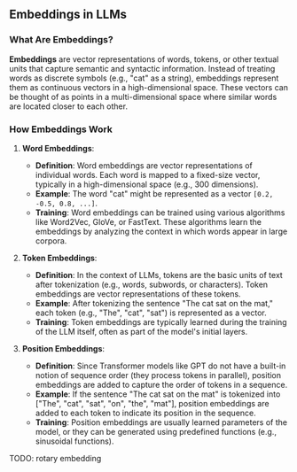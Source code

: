 ## Embeddings in LLMs

### What Are Embeddings?

**Embeddings** are vector representations of words, tokens, or other textual units that capture semantic and syntactic information. Instead of treating words as discrete symbols (e.g., "cat" as a string), embeddings represent them as continuous vectors in a high-dimensional space. These vectors can be thought of as points in a multi-dimensional space where similar words are located closer to each other.

### How Embeddings Work

1. **Word Embeddings**:
   - **Definition**: Word embeddings are vector representations of individual words. Each word is mapped to a fixed-size vector, typically in a high-dimensional space (e.g., 300 dimensions).
   - **Example**: The word "cat" might be represented as a vector `[0.2, -0.5, 0.8, ...]`.
   - **Training**: Word embeddings can be trained using various algorithms like Word2Vec, GloVe, or FastText. These algorithms learn the embeddings by analyzing the context in which words appear in large corpora.

2. **Token Embeddings**:
   - **Definition**: In the context of LLMs, tokens are the basic units of text after tokenization (e.g., words, subwords, or characters). Token embeddings are vector representations of these tokens.
   - **Example**: After tokenizing the sentence "The cat sat on the mat," each token (e.g., "The", "cat", "sat") is represented as a vector.
   - **Training**: Token embeddings are typically learned during the training of the LLM itself, often as part of the model's initial layers.

3. **Position Embeddings**:
   - **Definition**: Since Transformer models like GPT do not have a built-in notion of sequence order (they process tokens in parallel), position embeddings are added to capture the order of tokens in a sequence.
   - **Example**: If the sentence "The cat sat on the mat" is tokenized into ["The", "cat", "sat", "on", "the", "mat"], position embeddings are added to each token to indicate its position in the sequence.
   - **Training**: Position embeddings are usually learned parameters of the model, or they can be generated using predefined functions (e.g., sinusoidal functions).

TODO: rotary embedding

